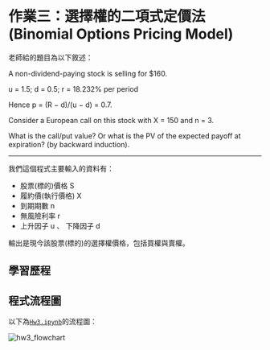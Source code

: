 # 作業三：選擇權的二項式定價法 (Binomial Options Pricing Model)

老師給的題目為以下敘述：

A non-dividend-paying stock is selling for $160.

u = 1.5; d = 0.5; r = 18.232% per period

Hence p = (R − d)/(u − d) = 0.7.

Consider a European call on this stock with X = 150 and n = 3.

What is the call/put value? Or what is the PV of the expected payoff at expiration? (by backward induction).

---
我們這個程式主要輸入的資料有：
* 股票(標的)價格 S
* 履約價(執行價格) X
* 到期期數 n
* 無風險利率 r
* 上升因子 u 、 下降因子 d

輸出是現今該股票(標的)的選擇權價格，包括買權與賣權。

## 學習歷程

## 程式流程圖
以下為[`Hw3.ipynb`](https://github.com/aqua86400/Financial_Engineering/blob/master/Hw3/Hw3.ipynb)的流程圖：<br />

![hw3_flowchart](https://github.com/aqua86400/Financial_Engineering/blob/master/Hw3/hw3_flowchart.png)
